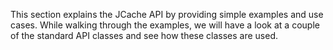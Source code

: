 
This section explains the JCache API by providing simple examples and use cases. While walking through the examples, we will have
a look at a couple of the standard API classes and see how these classes are used.

